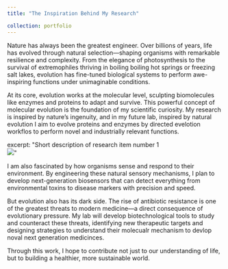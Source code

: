 ```yaml
---
title: "The Inspiration Behind My Research"

collection: portfolio
---
```

Nature has always been the greatest engineer. Over billions of years, life has evolved through natural selection—shaping organisms with remarkable resilience and complexity. From the elegance of photosynthesis to the survival of extremophiles thriving in boiling boiling hot springs or freezing salt lakes, evolution has fine-tuned biological systems to perform awe-inspiring functions under unimaginable conditions.

At its core, evolution works at the molecular level, sculpting biomolecules like enzymes and proteins to adapt and survive. This powerful concept of molecular evolution is the foundation of my scientific curiosity. My research is inspired by nature’s ingenuity, and in my future lab, inspired by natural evolution I aim to evolve proteins and enzymes by directed evelotion workflos to perform novel and industrially relevant functions.

excerpt: "Short description of research item number 1<br/><img src='/images/500x300.png'>"

I am also fascinated by how organisms sense and respond to their environment. By engineering these natural sensory mechanisms, I plan to develop next-generation biosensors that can detect everything from environmental toxins to disease markers with precision and speed.

But evolution also has its dark side. The rise of antibiotic resistance is one of the greatest threats to modern medicine—a direct consequence of evolutionary pressure. My lab will develop biotechnological tools to study and counteract these threats, identifying new therapeutic targets and designing strategies to understand their molecualr mechanism to devlop noval next generation medicinces.

Through this work, I hope to contribute not just to our understanding of life, but to building a healthier, more sustainable world.
